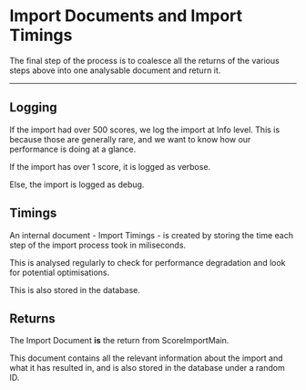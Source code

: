 # Import Documents and Import Timings

The final step of the process is to coalesce all the returns
of the various steps above into one analysable document
and return it.

*****

## Logging

If the import had over 500 scores, we log the import at Info level. This is because those are generally rare, and we
want to know how our performance is doing at a glance.

If the import has over 1 score, it is logged as verbose.

Else, the import is logged as debug.

## Timings

An internal document - Import Timings - is created by
storing the time each step of the import process took
in miliseconds.

This is analysed regularly to check for performance
degradation and look for potential optimisations.

This is also stored in the database.

## Returns

The Import Document **is** the return from ScoreImportMain.

This document contains all the relevant information
about the import and what it has resulted in, and
is also stored in the database under a random ID.
